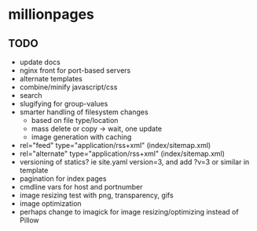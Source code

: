 
# millionpages

## TODO

* update docs
* nginx front for port-based servers
* alternate templates
* combine/minify javascript/css
* search
* slugifying for group-values
* smarter handling of filesystem changes
   * based on file type/location
   * mass delete or copy -> wait, one update
   * image generation with caching
* rel="feed" type="application/rss+xml" (index/sitemap.xml)
* rel="alternate" type="application/rss+xml" (index/sitemap.xml)
* versioning of statics? ie site.yaml version=3, and add ?v=3 or similar in template
* pagination for index pages
* cmdline vars for host and portnumber
* image resizing test with png, transparency, gifs
* image optimization
* perhaps change to imagick for image resizing/optimizing instead of Pillow
